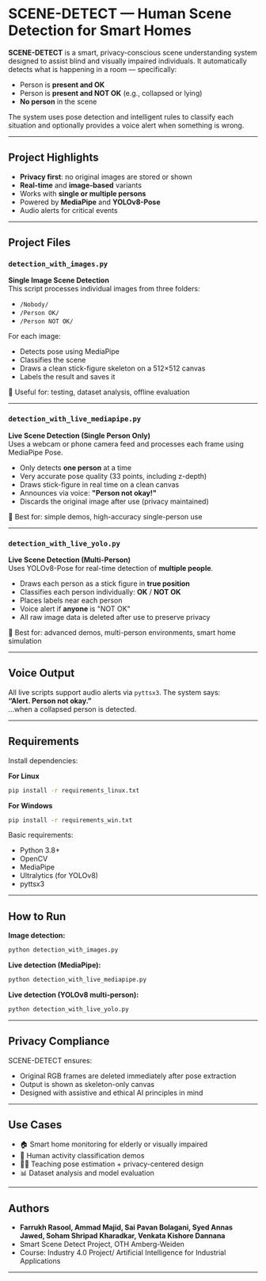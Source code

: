
# SCENE-DETECT — Human Scene Detection for Smart Homes

**SCENE-DETECT** is a smart, privacy-conscious scene understanding system designed to assist blind and visually impaired individuals. It automatically detects what is happening in a room — specifically:

- Person is **present and OK**
- Person is **present and NOT OK** (e.g., collapsed or lying)
- **No person** in the scene

The system uses pose detection and intelligent rules to classify each situation and optionally provides a voice alert when something is wrong.

---

## Project Highlights

- **Privacy first**: no original images are stored or shown
- **Real-time** and **image-based** variants
- Works with **single or multiple persons**
- Powered by **MediaPipe** and **YOLOv8-Pose**
- Audio alerts for critical events

---

## Project Files

### `detection_with_images.py`
**Single Image Scene Detection**  
This script processes individual images from three folders:
- `/Nobody/`
- `/Person OK/`
- `/Person NOT OK/`

For each image:
- Detects pose using MediaPipe
- Classifies the scene
- Draws a clean stick-figure skeleton on a 512×512 canvas
- Labels the result and saves it

📁 Useful for: testing, dataset analysis, offline evaluation

---

### `detection_with_live_mediapipe.py`
**Live Scene Detection (Single Person Only)**  
Uses a webcam or phone camera feed and processes each frame using MediaPipe Pose.

- Only detects **one person** at a time
- Very accurate pose quality (33 points, including z-depth)
- Draws stick-figure in real time on a clean canvas
- Announces via voice: **"Person not okay!"**
- Discards the original image after use (privacy maintained)

📁 Best for: simple demos, high-accuracy single-person use

---

### `detection_with_live_yolo.py`
**Live Scene Detection (Multi-Person)**  
Uses YOLOv8-Pose for real-time detection of **multiple people**.

- Draws each person as a stick figure in **true position**
- Classifies each person individually: **OK** / **NOT OK**
- Places labels near each person
- Voice alert if **anyone** is "NOT OK"
- All raw image data is deleted after use to preserve privacy

📁 Best for: advanced demos, multi-person environments, smart home simulation

---

## Voice Output
All live scripts support audio alerts via `pyttsx3`. The system says:  
**“Alert. Person not okay.”**  
...when a collapsed person is detected.

---

## Requirements

Install dependencies:

**For Linux**
```bash
pip install -r requirements_linux.txt
```

**For Windows**
```bash
pip install -r requirements_win.txt
```

Basic requirements:
- Python 3.8+
- OpenCV
- MediaPipe
- Ultralytics (for YOLOv8)
- pyttsx3

---

## How to Run

**Image detection:**
```bash
python detection_with_images.py
```

**Live detection (MediaPipe):**
```bash
python detection_with_live_mediapipe.py
```

**Live detection (YOLOv8 multi-person):**
```bash
python detection_with_live_yolo.py
```

---

## Privacy Compliance

SCENE-DETECT ensures:
- Original RGB frames are deleted immediately after pose extraction
- Output is shown as skeleton-only canvas
- Designed with assistive and ethical AI principles in mind

---

## Use Cases

- 🏠 Smart home monitoring for elderly or visually impaired
- 🧪 Human activity classification demos
- 👩‍🏫 Teaching pose estimation + privacy-centered design
- 📊 Dataset analysis and model evaluation

---

## Authors

- **Farrukh Rasool, Ammad Majid, Sai Pavan Bolagani, Syed Annas Jawed, Soham Shripad Kharadkar, Venkata Kishore Dannana**
- Smart Scene Detect Project, OTH Amberg-Weiden
- Course: Industry 4.0 Project/ Artificial Intelligence for Industrial Applications

---